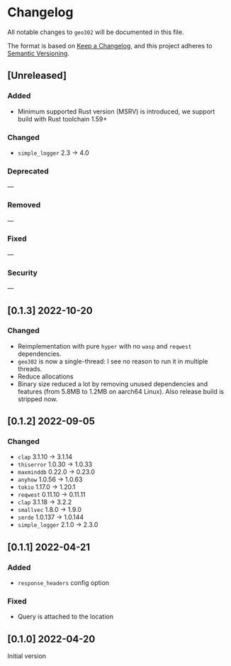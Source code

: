 # Changelog

All notable changes to `geo302` will be documented in this file.

The format is based on [Keep a Changelog](https://keepachangelog.com/en/1.0.0/),
and this project adheres to [Semantic Versioning](https://semver.org/spec/v2.0.0.html).

## [Unreleased]

### Added

- Minimum supported Rust version (MSRV) is introduced, we support build with Rust toolchain 1.59+

### Changed

- `simple_logger` 2.3 -> 4.0

### Deprecated

—

### Removed

—

### Fixed

—

### Security

—

## [0.1.3] 2022-10-20

### Changed

- Reimplementation with pure `hyper` with no `wasp` and `reqwest` dependencies.
- `geo302` is now a single-thread: I see no reason to run it in multiple threads.
- Reduce allocations
- Binary size reduced a lot by removing unused dependencies and features (from 5.8MB to 1.2MB on aarch64 Linux). Also release build is stripped now.

## [0.1.2] 2022-09-05

### Changed

- `clap` 3.1.10 -> 3.1.14
- `thiserror` 1.0.30 -> 1.0.33
- `maxminddb` 0.22.0 -> 0.23.0
- `anyhow` 1.0.56 -> 1.0.63
- `tokio` 1.17.0 -> 1.20.1
- `reqwest` 0.11.10 -> 0.11.11
- `clap` 3.1.18 -> 3.2.2 
- `smallvec` 1.8.0 -> 1.9.0
- `serde` 1.0.137 -> 1.0.144
- `simple_logger` 2.1.0 -> 2.3.0

## [0.1.1] 2022-04-21

### Added

- `response_headers` config option

### Fixed

- Query is attached to the location

## [0.1.0] 2022-04-20

Initial version

